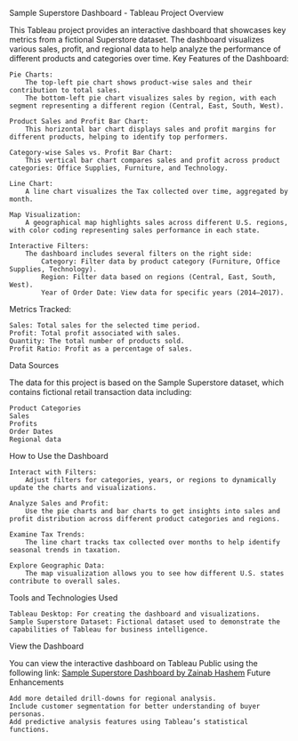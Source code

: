 Sample Superstore Dashboard - Tableau Project
Overview

This Tableau project provides an interactive dashboard that showcases key metrics from a fictional Superstore dataset. The dashboard visualizes various sales, profit, and regional data to help analyze the performance of different products and categories over time.
Key Features of the Dashboard:

    Pie Charts:
        The top-left pie chart shows product-wise sales and their contribution to total sales.
        The bottom-left pie chart visualizes sales by region, with each segment representing a different region (Central, East, South, West).

    Product Sales and Profit Bar Chart:
        This horizontal bar chart displays sales and profit margins for different products, helping to identify top performers.

    Category-wise Sales vs. Profit Bar Chart:
        This vertical bar chart compares sales and profit across product categories: Office Supplies, Furniture, and Technology.

    Line Chart:
        A line chart visualizes the Tax collected over time, aggregated by month.

    Map Visualization:
        A geographical map highlights sales across different U.S. regions, with color coding representing sales performance in each state.

    Interactive Filters:
        The dashboard includes several filters on the right side:
            Category: Filter data by product category (Furniture, Office Supplies, Technology).
            Region: Filter data based on regions (Central, East, South, West).
            Year of Order Date: View data for specific years (2014–2017).

Metrics Tracked:

    Sales: Total sales for the selected time period.
    Profit: Total profit associated with sales.
    Quantity: The total number of products sold.
    Profit Ratio: Profit as a percentage of sales.

Data Sources

The data for this project is based on the Sample Superstore dataset, which contains fictional retail transaction data including:

    Product Categories
    Sales
    Profits
    Order Dates
    Regional data

How to Use the Dashboard

    Interact with Filters:
        Adjust filters for categories, years, or regions to dynamically update the charts and visualizations.

    Analyze Sales and Profit:
        Use the pie charts and bar charts to get insights into sales and profit distribution across different product categories and regions.

    Examine Tax Trends:
        The line chart tracks tax collected over months to help identify seasonal trends in taxation.

    Explore Geographic Data:
        The map visualization allows you to see how different U.S. states contribute to overall sales.

Tools and Technologies Used

    Tableau Desktop: For creating the dashboard and visualizations.
    Sample Superstore Dataset: Fictional dataset used to demonstrate the capabilities of Tableau for business intelligence.

View the Dashboard

You can view the interactive dashboard on Tableau Public using the following link:
[Sample Superstore Dashboard by Zainab Hashem](https://public.tableau.com/app/profile/zainab.hashem/viz)
Future Enhancements

    Add more detailed drill-downs for regional analysis.
    Include customer segmentation for better understanding of buyer personas.
    Add predictive analysis features using Tableau’s statistical functions.
